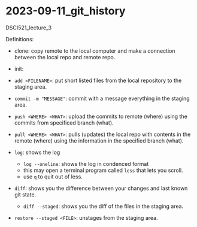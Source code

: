 # 2023-09-11_git_history
DSCI521_lecture_3

Definitions: 
- clone: copy remote to the local computer and make a connection between the local repo and remote repo.
- init: 
- `add <FILENAME>`: put short listed files from the local repository to the staging area.
- `commit -m "MESSAGE"`: commit with a message everything in the staging area.
- `push <WHERE> <WHAT>`: upload the commits to remote (where) using the commits from specificed branch (what).
- `pull <WHERE> <WHAT>`: pulls (updates) the local repo with contents in the remote (where) using the information in the specified branch (what).

- `log`: shows the log
    - `log --oneline`: shows the log in condenced format
    - this may open a terminal program called `less` that lets you scroll.
    - use `q` to quit out of less.

- `diff`: shows you the difference between your changes and last known git state.
    - `diff --staged`: shows you the diff of the files in the staging area.
- `restore --staged <FILE>`: unstages <FILE> from the staging area.